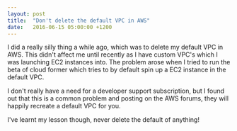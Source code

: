 ```yaml
---
layout: post
title:  "Don't delete the default VPC in AWS"
date:   2016-06-15 05:00:00 +1200
---
```

I did a really silly thing a while ago, which was to delete my default VPC in AWS. This didn't affect me until recently as I have custom VPC's which I was launching EC2 instances into. The problem arose when I tried to run the beta of cloud former which tries to by default spin up a EC2 instance in the default VPC.

I don't really have a need for a developer support subscription, but I found out that this is a common problem and posting on the AWS forums, they will happily recreate a default VPC for you.

I've learnt my lesson though, never delete the default of anything!